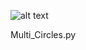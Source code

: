 ![alt text](https://github.com/JonathanReardon/Stimulus-Visualisation/blob/master/Circles/Images/Multi_Circles.gif "Multiple Circles")

Multi_Circles.py


